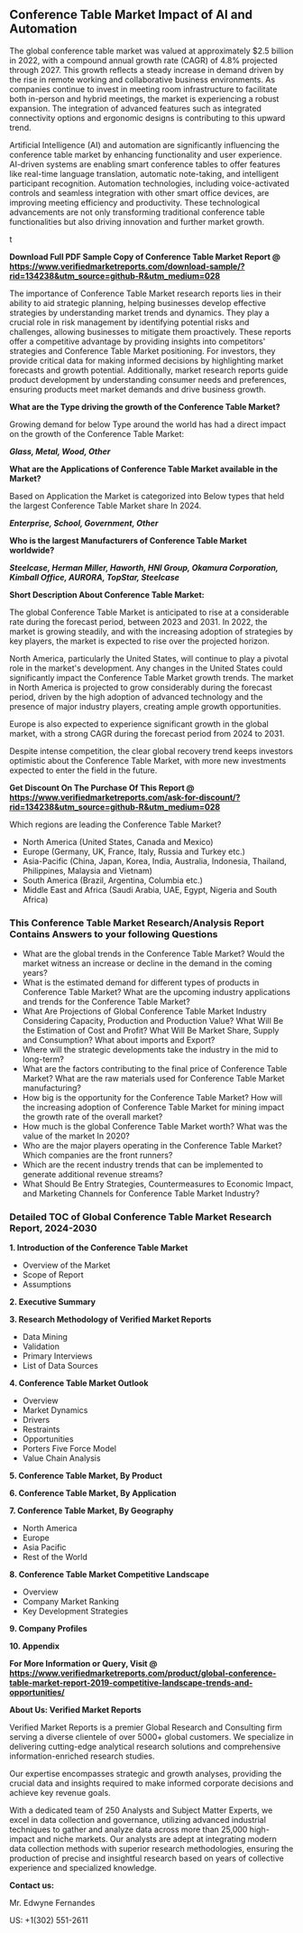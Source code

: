 <h2>Conference Table Market Impact of AI and Automation</h2><p>The global conference table market was valued at approximately $2.5 billion in 2022, with a compound annual growth rate (CAGR) of 4.8% projected through 2027. This growth reflects a steady increase in demand driven by the rise in remote working and collaborative business environments. As companies continue to invest in meeting room infrastructure to facilitate both in-person and hybrid meetings, the market is experiencing a robust expansion. The integration of advanced features such as integrated connectivity options and ergonomic designs is contributing to this upward trend.</p><p>Artificial Intelligence (AI) and automation are significantly influencing the conference table market by enhancing functionality and user experience. AI-driven systems are enabling smart conference tables to offer features like real-time language translation, automatic note-taking, and intelligent participant recognition. Automation technologies, including voice-activated controls and seamless integration with other smart office devices, are improving meeting efficiency and productivity. These technological advancements are not only transforming traditional conference table functionalities but also driving innovation and further market growth.</p>t</p><p id="" class=""><strong>Download Full PDF Sample Copy of Conference Table Market Report @ <a href="https://www.verifiedmarketreports.com/download-sample/?rid=134238&utm_source=github-R&utm_medium=028" target="_blank">https://www.verifiedmarketreports.com/download-sample/?rid=134238&utm_source=github-R&utm_medium=028</a></strong></p><p>The importance of&nbsp;Conference Table Market research reports lies in their ability to aid strategic planning, helping businesses develop effective strategies by understanding market trends and dynamics. They play a crucial role in risk management by identifying potential risks and challenges, allowing businesses to mitigate them proactively. These reports offer a competitive advantage by providing insights into competitors' strategies and Conference Table Market positioning. For investors, they provide critical data for making informed decisions by highlighting market forecasts and growth potential. Additionally, market research reports guide product development by understanding consumer needs and preferences, ensuring products meet market demands and drive business growth.</p><p><strong>What are the&nbsp;Type driving the growth of the Conference Table Market?</strong></p><p id="" class="">Growing demand for below Type around the world has had a direct impact on the growth of the Conference Table Market:</p><em><strong>Glass, Metal, Wood, Other</strong></em></p><strong>What are the&nbsp;Applications&nbsp;of Conference Table Market available in the Market?</strong></p><p id="" class="">Based on Application the Market is categorized into Below types that held the largest Conference Table Market share In 2024.</p><em><strong>Enterprise, School, Government, Other</strong></em></p><strong>Who is the largest Manufacturers of Conference Table Market worldwide?</strong></p><p><em><strong>Steelcase, Herman Miller, Haworth, HNI Group, Okamura Corporation, Kimball Office, AURORA, TopStar, Steelcase</strong></em></p><p id="" class=""><strong>Short Description About Conference Table Market:</strong></p><p>The global Conference Table Market is anticipated to rise at a considerable rate during the forecast period, between 2023 and 2031. In 2022, the market is growing steadily, and with the increasing adoption of strategies by key players, the market is expected to rise over the projected horizon.</p><p>North America, particularly the United States, will continue to play a pivotal role in the market's development. Any changes in the United States could significantly impact the Conference Table Market growth trends. The market in North America is projected to grow considerably during the forecast period, driven by the high adoption of advanced technology and the presence of major industry players, creating ample growth opportunities.</p><p>Europe is also expected to experience significant growth in the global market, with a strong CAGR during the forecast period from 2024 to 2031.</p><p>Despite intense competition, the clear global recovery trend keeps investors optimistic about the Conference Table Market, with more new investments expected to enter the field in the future.</p><p id="" class=""><strong>Get Discount On The Purchase Of This Report @ <a href="https://www.verifiedmarketreports.com/ask-for-discount/?rid=134238&utm_source=github-R&utm_medium=028" target="_blank">https://www.verifiedmarketreports.com/ask-for-discount/?rid=134238&utm_source=github-R&utm_medium=028</a></strong></p>Which regions are leading the Conference Table Market?</p><ul><li>North America (United States, Canada and Mexico)</li><li>Europe (Germany, UK, France, Italy, Russia and Turkey etc.)</li><li>Asia-Pacific (China, Japan, Korea, India, Australia, Indonesia, Thailand, Philippines, Malaysia and Vietnam)</li><li>South America (Brazil, Argentina, Columbia etc.)</li><li>Middle East and Africa (Saudi Arabia, UAE, Egypt, Nigeria and South Africa)</li></ul><h3 id="" class="">This Conference Table Market Research/Analysis Report Contains Answers to your following Questions</h3><ul><li>What are the global trends in the Conference Table Market? Would the market witness an increase or decline in the demand in the coming years?</li><li>What is the estimated demand for different types of products in Conference Table Market? What are the upcoming industry applications and trends for the Conference Table Market?</li><li>What Are Projections of Global Conference Table Market Industry Considering Capacity, Production and Production Value? What Will Be the Estimation of Cost and Profit? What Will Be Market Share, Supply and Consumption? What about imports and Export?</li><li>Where will the strategic developments take the industry in the mid to long-term?</li><li>What are the factors contributing to the final price of Conference Table Market? What are the raw materials used for Conference Table Market manufacturing?</li><li>How big is the opportunity for the Conference Table Market? How will the increasing adoption of Conference Table Market for mining impact the growth rate of the overall market?</li><li>How much is the global Conference Table Market worth? What was the value of the market In 2020?</li><li>Who are the major players operating in the Conference Table Market? Which companies are the front runners?</li><li>Which are the recent industry trends that can be implemented to generate additional revenue streams?</li><li>What Should Be Entry Strategies, Countermeasures to Economic Impact, and Marketing Channels for Conference Table Market Industry?</li></ul><h3 id="" class="">Detailed TOC of Global Conference Table Market Research Report, 2024-2030</h3><p id="" class=""><strong>1. Introduction of the Conference Table Market</strong></p><ul><li>Overview of the Market</li><li>Scope of Report</li><li>Assumptions</li></ul><p id="" class=""><strong>2. Executive Summary</strong></p><p id="" class=""><strong>3. Research Methodology of Verified Market Reports</strong></p><ul><li>Data Mining</li><li>Validation</li><li>Primary Interviews</li><li>List of Data Sources</li></ul><p id="" class=""><strong>4. Conference Table Market Outlook</strong></p><ul><li>Overview</li><li>Market Dynamics</li><li>Drivers</li><li>Restraints</li><li>Opportunities</li><li>Porters Five Force Model</li><li>Value Chain Analysis</li></ul><p id="" class=""><strong>5. Conference Table Market, By Product</strong></p><p id="" class=""><strong>6. Conference Table Market, By Application</strong></p><p id="" class=""><strong>7. Conference Table Market, By Geography</strong></p><ul><li>North America</li><li>Europe</li><li>Asia Pacific</li><li>Rest of the World</li></ul><p id="" class=""><strong>8. Conference Table Market Competitive Landscape</strong></p><ul><li>Overview</li><li>Company Market Ranking</li><li>Key Development Strategies</li></ul><p id="" class=""><strong>9. Company Profiles</strong></p><p id="" class=""><strong>10. Appendix</strong></p><p id="" class=""><strong>For More Information or Query, Visit @ <a href="https://www.verifiedmarketreports.com/product/global-conference-table-market-report-2019-competitive-landscape-trends-and-opportunities/" target="_blank">https://www.verifiedmarketreports.com/product/global-conference-table-market-report-2019-competitive-landscape-trends-and-opportunities/</a></strong></p><p id="" class=""><strong>About Us: Verified Market Reports</strong></p><p id="" class="">Verified Market Reports is a premier Global Research and Consulting firm serving a diverse clientele of over 5000+ global customers. We specialize in delivering cutting-edge analytical research solutions and comprehensive information-enriched research studies.</p><p id="" class="">Our expertise encompasses strategic and growth analyses, providing the crucial data and insights required to make informed corporate decisions and achieve key revenue goals.</p><p id="" class="">With a dedicated team of 250 Analysts and Subject Matter Experts, we excel in data collection and governance, utilizing advanced industrial techniques to gather and analyze data across more than 25,000 high-impact and niche markets. Our analysts are adept at integrating modern data collection methods with superior research methodologies, ensuring the production of precise and insightful research based on years of collective experience and specialized knowledge.</p><p id="" class=""><strong>Contact us:</strong></p><p id="" class="">Mr. Edwyne Fernandes</p><p id="" class="">US: +1(302) 551-2611</p>